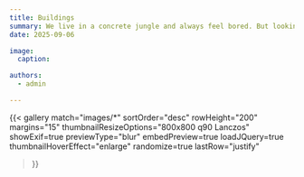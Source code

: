 ```yaml
---
title: Buildings
summary: We live in a concrete jungle and always feel bored. But looking at them from a different angle can sometimes give us new feelings.
date: 2025-09-06

image:
  caption: 

authors:
  - admin

---
```

{{< gallery 
  match="images/*" 
  sortOrder="desc" 
  rowHeight="200" 
  margins="15" 
  thumbnailResizeOptions="800x800 q90 Lanczos" 
  showExif=true 
  previewType="blur" 
  embedPreview=true 
  loadJQuery=true
  thumbnailHoverEffect="enlarge" 
  randomize=true 
  lastRow="justify" 
>}}
